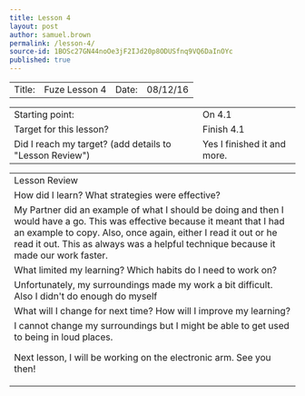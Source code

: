 ```yaml
---
title: Lesson 4
layout: post
author: samuel.brown
permalink: /lesson-4/
source-id: 1BOSc27GN44noOe3jF2IJd20p8ODUSfnq9VQ6DaInOYc
published: true
---
```

<table>
  <tr>
    <td>Title:</td>
    <td>Fuze Lesson 4</td>
    <td>Date:</td>
    <td>08/12/16</td>
  </tr>
</table>


<table>
  <tr>
    <td>Starting point:</td>
    <td>On 4.1</td>
  </tr>
  <tr>
    <td>Target for this lesson?</td>
    <td>Finish 4.1</td>
  </tr>
  <tr>
    <td>Did I reach my target? 
(add details to "Lesson Review")</td>
    <td>Yes I finished it and more.</td>
  </tr>
</table>


<table>
  <tr>
    <td>Lesson Review</td>
  </tr>
  <tr>
    <td>How did I learn? What strategies were effective? </td>
  </tr>
  <tr>
    <td>My Partner did an example of what I should be doing and then I would have a go. This was effective because it meant that I had an example to copy. Also, once again, either I read it out or he read it out. This as always was a helpful technique because it made our work faster. </td>
  </tr>
  <tr>
    <td>What limited my learning? Which habits do I need to work on? </td>
  </tr>
  <tr>
    <td>Unfortunately, my surroundings made my work a bit difficult. Also I didn't do enough do myself</td>
  </tr>
  <tr>
    <td>What will I change for next time? How will I improve my learning?</td>
  </tr>
  <tr>
    <td>I cannot change my surroundings but I might be able to get used to being in loud places.

Next lesson, I will be working on the electronic arm. See you then!</td>
  </tr>
</table>



